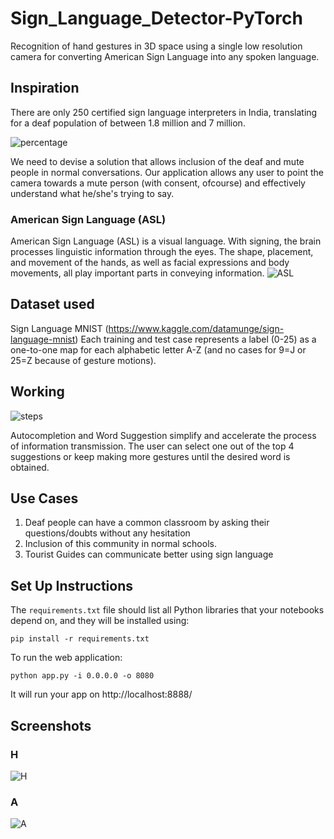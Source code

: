 # Sign_Language_Detector-PyTorch
Recognition of hand gestures in 3D space using a single low resolution camera for converting American Sign Language into any spoken language.

## Inspiration
There are only 250 certified sign language interpreters in India, translating for a deaf population of between 1.8 million and 7 million.

![percentage](https://user-images.githubusercontent.com/34855465/76789152-42404700-67e2-11ea-8e96-718ba4ae0a36.png)

We need to devise a solution that allows inclusion of the deaf and mute people in normal conversations. Our application allows any user to point the camera towards a mute person (with consent, ofcourse) and effectively understand what he/she's trying to say.

### American Sign Language (ASL)
American Sign Language (ASL) is a visual language. With signing, the brain processes linguistic information through the eyes. The shape, placement, and movement of the hands, as well as facial expressions and body movements, all play important parts in conveying information. 
![ASL](https://user-images.githubusercontent.com/34855465/76790591-28ecca00-67e5-11ea-990d-b6540acb9a1b.png)


## Dataset used
Sign Language MNIST (https://www.kaggle.com/datamunge/sign-language-mnist)
Each training and test case represents a label (0-25) as a one-to-one map for each alphabetic letter A-Z (and no cases for 9=J or 25=Z because of gesture motions).

## Working
![steps](https://user-images.githubusercontent.com/34855465/76790048-1625c580-67e4-11ea-9fcb-77339e2c4658.png)

Autocompletion and Word Suggestion simplify and accelerate the process of information transmission. The user can select one out of the top 4 suggestions or keep making more gestures until the desired word is obtained. 


## Use Cases
1. Deaf people can have a common classroom by asking their questions/doubts without any hesitation
2. Inclusion of this community in normal schools.
3. Tourist Guides can communicate better using sign language

## Set Up Instructions

The `requirements.txt` file should list all Python libraries that your notebooks
depend on, and they will be installed using:

```
pip install -r requirements.txt
```

To run the web application:
```
python app.py -i 0.0.0.0 -o 8080
```
It will run your app on http://localhost:8888/

## Screenshots
### H
![H](https://user-images.githubusercontent.com/34855465/76798612-eda6c700-67f5-11ea-974e-514a82c8c5c5.png)

### A
![A](https://user-images.githubusercontent.com/34855465/76798664-044d1e00-67f6-11ea-9b41-0a4ca9f625e1.png)

